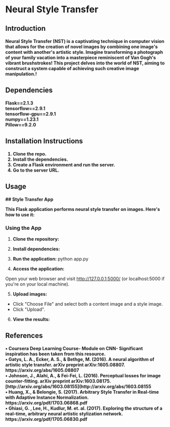 <h1>Neural Style Transfer</h1> 
<h2>Introduction</h2>
<h4>Neural Style Transfer (NST) is a captivating technique in computer vision that allows for the creation of novel images by combining one image's content with another's artistic style. Imagine transforming a photograph of your family vacation into a masterpiece reminiscent of Van Gogh's vibrant brushstrokes! This project delves into the world of NST, aiming to construct a system capable of achieving such creative image manipulation.!
</h4>
<h2>Dependencies</h2>
<h4>Flask==2.1.3<br>
tensorflow==2.9.1 <br>
tensorflow-gpu==2.9.1<br>
numpy==1.23.1<br>
Pillow==9.2.0</h4>
<h2>Installation Instructions</h2>
<h4>
  <ol>
    <li> Clone the repo.</li>
    <li> Install the dependencies.</li>
    <li> Create a Flask environment and run the server.</li>
    <li> Go to the server URL.</li>
  </ol>
</h4>
<h2>
  Usage
</h2>
<h4> 
  ## Style Transfer App

This Flask application performs neural style transfer on images. Here's how to use it:

###  Using the App

1.  **Clone the repository:**

2. **Install dependencies:**

3. **Run the application:**
python app.py
4. **Access the application:**

Open your web browser and visit http://127.0.0.1:5000/ (or localhost:5000 if you're on your local machine).

5. **Upload images:**

* Click "Choose File" and select both a content image and a style image.
* Click "Upload".

6. **View the results:**

</h4>
<h2>References</h2>
<h4> •	Coursera Deep Learning Course- Module on CNN- Significant inspiration has been taken from this resource.<br>
•	Gatys, L. A., Ecker, A. S., & Bethge, M. (2016). A neural algorithm of artistic style transfer. arXiv preprint arXiv:1605.08807. https://arxiv.org/abs/1605.08807<br>
•	Johnson, J., Alahi, A., & Fei-Fei, L. (2016). Perceptual losses for image counter-fitting. arXiv preprint arXiv:1603.08175. [http://arxiv.org/abs/1603.08155](http://arxiv.org/abs/1603.08155<br>
•	Huang, X., & Belongie, S. (2017). Arbitrary Style Transfer in Real-time with Adaptive Instance Normalization. https://arxiv.org/pdf/1703.06868.pdf<br>
•	Ghiasi, G. , Lee, H., Kudlur, M. et. al. (2017). Exploring the structure of a real-time, arbitrary neural artistic stylization network. https://arxiv.org/pdf/1705.06830.pdf<br>
</h4>
